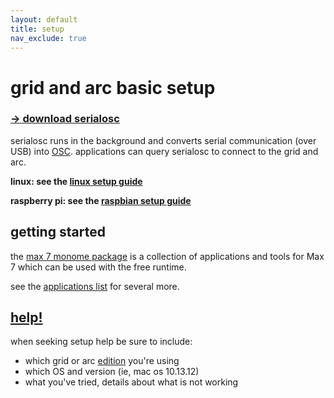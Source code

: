 ```yaml
---
layout: default
title: setup
nav_exclude: true
---
```



# grid and arc basic setup

### [&rarr; download serialosc](https://github.com/monome/serialosc/releases/latest)

serialosc runs in the background and converts serial communication (over USB) into [OSC](/docs/serialosc/osc). applications can query serialosc to connect to the grid and arc.

**linux: see the [linux setup guide](/docs/serialosc/linux)**

**raspberry pi: see the [raspbian setup guide](/docs/serialosc/raspbian)**

## getting started

the [max 7 monome package](/docs/app/package) is a collection of applications and tools for Max 7 which can be used with the free runtime.

see the [applications list](/docs/app) for several more.

## [help!](/docs/help)

when seeking setup help be sure to include:

- which grid or arc [edition](/docs/editions) you're using
- which OS and version (ie, mac os 10.13.12)
- what you've tried, details about what is not working
